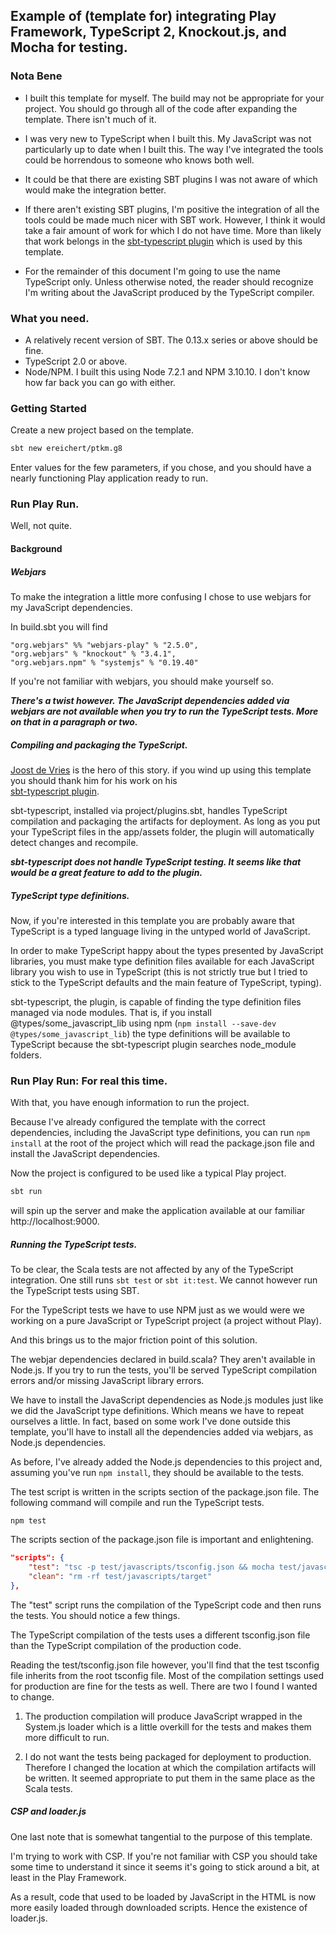 ## Example of (template for) integrating Play Framework, TypeScript 2, Knockout.js, and Mocha for testing.

### Nota Bene

- I built this template for myself. 
The build may not be appropriate for your project. 
You should go through all of the code after expanding the template. 
There isn't much of it.

- I was very new to TypeScript when I built this. My JavaScript was not particularly up to date when I built this. 
The way I've integrated the tools could be horrendous to someone who knows both well.

- It could be that there are existing SBT plugins I was not aware of which would make the integration better.

- If there aren't existing SBT plugins, 
I'm positive the integration of all the tools could be made much nicer with SBT work. 
However, I think it would take a fair amount of work for which I do not have time. 
More than likely that work belongs in the 
[sbt-typescript plugin](https://github.com/joost-de-vries/sbt-typescript) which is used by this template.

- For the remainder of this document I'm going to use the name TypeScript only.
 Unless otherwise noted, 
 the reader should recognize I'm writing about the JavaScript produced by the TypeScript compiler.
 

### What you need.

- A relatively recent version of SBT. The 0.13.x series or above should be fine.
- TypeScript 2.0 or above.
- Node/NPM. I built this using Node 7.2.1 and NPM 3.10.10. I don't know how far back you can go with either.
 
### Getting Started
 
Create a new project based on the template.
 
 ```bash
 sbt new ereichert/ptkm.g8
 ```
 
Enter values for the few parameters, if you chose, and you should have a nearly functioning Play application ready to run.

### Run Play Run.

Well, not quite.

#### Background

##### Webjars

To make the integration a little more confusing I chose to use webjars for my JavaScript dependencies.

In build.sbt you will find 

```
"org.webjars" %% "webjars-play" % "2.5.0",
"org.webjars" % "knockout" % "3.4.1",
"org.webjars.npm" % "systemjs" % "0.19.40"
```

If you're not familiar with webjars, you should make yourself so.

***There's a twist however. The JavaScript dependencies added via webjars are not available when you try to run the 
TypeScript tests. More on that in a paragraph or two.***

##### Compiling and packaging the TypeScript.

[Joost de Vries](https://twitter.com/jouke) is the hero of this story. 
if you wind up using this template you should thank him for his work on his  
[sbt-typescript plugin](https://github.com/joost-de-vries/sbt-typescript).

sbt-typescript, installed via project/plugins.sbt, handles TypeScript compilation and packaging the artifacts for 
deployment. As long as you put your TypeScript files in the app/assets folder, 
the plugin will automatically detect changes and recompile. 

***sbt-typescript does not handle TypeScript testing. 
It seems like that would be a great feature to add to the plugin.***

##### TypeScript type definitions.

Now, if you're interested in this template you are probably aware that 
TypeScript is a typed language living in the untyped world of JavaScript.
 
In order to make TypeScript happy about the types presented by JavaScript libraries, you must make type definition files
 available for each JavaScript library you wish to use in TypeScript 
 (this is not strictly true but I tried to stick to the TypeScript defaults and the main feature of TypeScript, typing).
 
 sbt-typescript, the plugin, is capable of finding the type definition files managed via node modules. 
 That is, if you install @types/some_javascript_lib using npm (`npm install --save-dev @types/some_javascript_lib`)
   the type definitions will be available to TypeScript because the sbt-typescript plugin searches 
   node_module folders.
   
### Run Play Run: For real this time.
   
With that, you have enough information to run the project. 

Because I've already configured the template with the correct dependencies, 
including the JavaScript type definitions, you can run `npm install` at the root of the project which will read 
the package.json file and install the JavaScript dependencies.
 
Now the project is configured to be used like a typical Play project.

```bash
sbt run
```

will spin up the server and make the application available at our familiar http://localhost:9000.

##### Running the TypeScript tests.

To be clear, the Scala tests are not affected by any of the TypeScript integration. 
One still runs `sbt test` or `sbt it:test`. We cannot however run the TypeScript tests using SBT.
 
For the TypeScript tests we have to use NPM just as we would were we working on a pure JavaScript or 
TypeScript project (a project without Play).

And this brings us to the major friction point of this solution. 

The webjar dependencies declared in build.scala? They aren't available in Node.js. 
If you try to run the tests, you'll be served TypeScript compilation errors and/or missing JavaScript library errors.
 
We have to install the JavaScript dependencies as Node.js modules just like we did the JavaScript type definitions. 
Which means we have to repeat ourselves a little. 
In fact, based on some work I've done outside this template, you'll have to install all the dependencies added via 
    webjars, as Node.js dependencies.

As before, I've already added the Node.js dependencies to this project and, assuming you've run `npm install`, 
they should be available to the tests.

The test script is written in the scripts section of the package.json file. 
The following command will compile and run the TypeScript tests.

```base
npm test
```

The scripts section of the package.json file is important and enlightening.

```json
"scripts": {
    "test": "tsc -p test/javascripts/tsconfig.json && mocha test/javascripts/target/test/**/*_unit_spec.js",
    "clean": "rm -rf test/javascripts/target"
},
```

The "test" script runs the compilation of the TypeScript code and then runs the tests. You should notice a few things.

The TypeScript compilation of the tests uses a different tsconfig.json file than the TypeScript compilation of the 
    production code.
    
Reading the test/tsconfig.json file however, 
you'll find that the test tsconfig file inherits from the root tsconfig file. 
Most of the compilation settings used for production are fine for the tests as well. There are two I found I wanted
 to change.
    
1. The production compilation will produce JavaScript wrapped in the System.js loader which is a little 
        overkill for the tests and makes them more difficult to run. 
        
2. I do not want the tests being packaged for deployment to production. Therefore I changed the location at which
    the compilation artifacts will be written. 
    It seemed appropriate to put them in the same place as the Scala tests.
    

##### CSP and loader.js

One last note that is somewhat tangential to the purpose of this template.

I'm trying to work with CSP. 
If you're not familiar with CSP you should take some time to understand it since it seems it's going to stick around
    a bit, at least in the Play Framework.
    
As a result, code that used to be loaded by JavaScript in the HTML is now more easily loaded through downloaded scripts.
 Hence the existence of loader.js.

